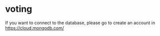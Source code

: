 # voting
If you want to connect to the database, please go to create an account in https://cloud.mongodb.com/
